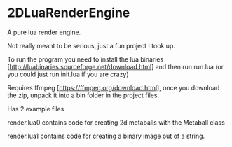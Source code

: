 # 2DLuaRenderEngine
A pure lua render engine.

Not really meant to be serious, just a fun project I took up.

To run the program you need to install the lua binaries [http://luabinaries.sourceforge.net/download.html] and then run run.lua (or you could just run init.lua if you are crazy)

Requires ffmpeg [https://ffmpeg.org/download.html], once you download the zip, unpack it into a bin folder in the project files.

Has 2 example files

render.lua0 contains code for creating 2d metaballs with the Metaball class

render.lua1 contains code for creating a binary image out of a string.
